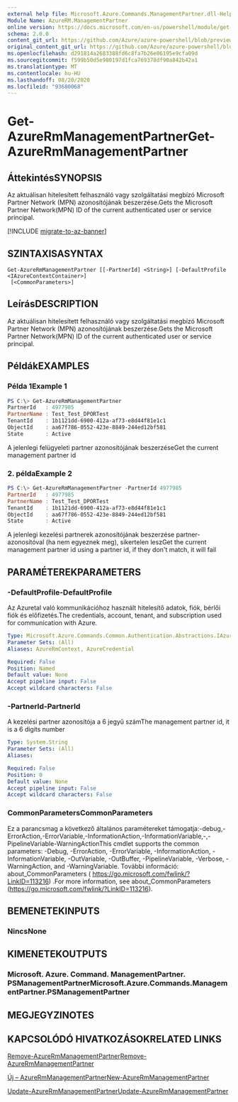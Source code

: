 ```yaml
---
external help file: Microsoft.Azure.Commands.ManagementPartner.dll-Help.xml
Module Name: AzureRM.ManagementPartner
online version: https://docs.microsoft.com/en-us/powershell/module/get-azurermmanagementpartner
schema: 2.0.0
content_git_url: https://github.com/Azure/azure-powershell/blob/preview/src/ResourceManager/ManagementPartner/Commands.Partner/help/Get-AzureRmManagementPartner.md
original_content_git_url: https://github.com/Azure/azure-powershell/blob/preview/src/ResourceManager/ManagementPartner/Commands.Partner/help/Get-AzureRmManagementPartner.md
ms.openlocfilehash: d291814a2683388fd6c8fa7b26e06195e9cfa09d
ms.sourcegitcommit: f599b50d5e980197d1fca769378df90a842b42a1
ms.translationtype: MT
ms.contentlocale: hu-HU
ms.lasthandoff: 08/20/2020
ms.locfileid: "93680068"
---
```

# <span data-ttu-id="31e8c-101">Get-AzureRmManagementPartner</span><span class="sxs-lookup"><span data-stu-id="31e8c-101">Get-AzureRmManagementPartner</span></span>

## <span data-ttu-id="31e8c-102">Áttekintés</span><span class="sxs-lookup"><span data-stu-id="31e8c-102">SYNOPSIS</span></span>
<span data-ttu-id="31e8c-103">Az aktuálisan hitelesített felhasználó vagy szolgáltatási megbízó Microsoft Partner Network (MPN) azonosítójának beszerzése.</span><span class="sxs-lookup"><span data-stu-id="31e8c-103">Gets the Microsoft Partner Network(MPN) ID of the current authenticated user or service principal.</span></span> 

[!INCLUDE [migrate-to-az-banner](../../includes/migrate-to-az-banner.md)]

## <span data-ttu-id="31e8c-104">SZINTAXISA</span><span class="sxs-lookup"><span data-stu-id="31e8c-104">SYNTAX</span></span>

```
Get-AzureRmManagementPartner [[-PartnerId] <String>] [-DefaultProfile <IAzureContextContainer>]
 [<CommonParameters>]
```

## <span data-ttu-id="31e8c-105">Leírás</span><span class="sxs-lookup"><span data-stu-id="31e8c-105">DESCRIPTION</span></span>
<span data-ttu-id="31e8c-106">Az aktuálisan hitelesített felhasználó vagy szolgáltatási megbízó Microsoft Partner Network (MPN) azonosítójának beszerzése.</span><span class="sxs-lookup"><span data-stu-id="31e8c-106">Gets the Microsoft Partner Network(MPN) ID of the current authenticated user or service principal.</span></span> 

## <span data-ttu-id="31e8c-107">Példák</span><span class="sxs-lookup"><span data-stu-id="31e8c-107">EXAMPLES</span></span>

### <span data-ttu-id="31e8c-108">Példa 1</span><span class="sxs-lookup"><span data-stu-id="31e8c-108">Example 1</span></span>
```powershell
PS C:\> Get-AzureRmManagementPartner
PartnerId   : 4977985
PartnerName : Test_Test_DPORTest
TenantId    : 1b1121dd-6900-412a-af73-e8d44f81e1c1
ObjectId    : aa67f786-0552-423e-8849-244ed12bf581
State       : Active
```

<span data-ttu-id="31e8c-109">A jelenlegi felügyeleti partner azonosítójának beszerzése</span><span class="sxs-lookup"><span data-stu-id="31e8c-109">Get the current management partner id</span></span>

### <span data-ttu-id="31e8c-110">2. példa</span><span class="sxs-lookup"><span data-stu-id="31e8c-110">Example 2</span></span>
```powershell
PS C:\> Get-AzureRmManagementPartner -PartnerId 4977985
PartnerId   : 4977985
PartnerName : Test_Test_DPORTest
TenantId    : 1b1121dd-6900-412a-af73-e8d44f81e1c1
ObjectId    : aa67f786-0552-423e-8849-244ed12bf581
State       : Active
```

<span data-ttu-id="31e8c-111">A jelenlegi kezelési partnerek azonosítójának beszerzése partner-azonosítóval (ha nem egyeznek meg), sikertelen lesz</span><span class="sxs-lookup"><span data-stu-id="31e8c-111">Get the current management partner id using a partner id, if they don't match, it will fail</span></span>

## <span data-ttu-id="31e8c-112">PARAMÉTEREK</span><span class="sxs-lookup"><span data-stu-id="31e8c-112">PARAMETERS</span></span>

### <span data-ttu-id="31e8c-113">-DefaultProfile</span><span class="sxs-lookup"><span data-stu-id="31e8c-113">-DefaultProfile</span></span>
<span data-ttu-id="31e8c-114">Az Azuretal való kommunikációhoz használt hitelesítő adatok, fiók, bérlői fiók és előfizetés.</span><span class="sxs-lookup"><span data-stu-id="31e8c-114">The credentials, account, tenant, and subscription used for communication with Azure.</span></span>

```yaml
Type: Microsoft.Azure.Commands.Common.Authentication.Abstractions.IAzureContextContainer
Parameter Sets: (All)
Aliases: AzureRmContext, AzureCredential

Required: False
Position: Named
Default value: None
Accept pipeline input: False
Accept wildcard characters: False
```

### <span data-ttu-id="31e8c-115">-PartnerId</span><span class="sxs-lookup"><span data-stu-id="31e8c-115">-PartnerId</span></span>
<span data-ttu-id="31e8c-116">A kezelési partner azonosítója a 6 jegyű szám</span><span class="sxs-lookup"><span data-stu-id="31e8c-116">The management partner id, it is a 6 digits number</span></span>

```yaml
Type: System.String
Parameter Sets: (All)
Aliases:

Required: False
Position: 0
Default value: None
Accept pipeline input: False
Accept wildcard characters: False
```

### <span data-ttu-id="31e8c-117">CommonParameters</span><span class="sxs-lookup"><span data-stu-id="31e8c-117">CommonParameters</span></span>
<span data-ttu-id="31e8c-118">Ez a parancsmag a következő általános paramétereket támogatja:-debug,-ErrorAction,-ErrorVariable,-InformationAction,-InformationVariable,-,-PipelineVariable-WarningAction</span><span class="sxs-lookup"><span data-stu-id="31e8c-118">This cmdlet supports the common parameters: -Debug, -ErrorAction, -ErrorVariable, -InformationAction, -InformationVariable, -OutVariable, -OutBuffer, -PipelineVariable, -Verbose, -WarningAction, and -WarningVariable.</span></span> <span data-ttu-id="31e8c-119">További információ: about_CommonParameters ( https://go.microsoft.com/fwlink/?LinkID=113216) .</span><span class="sxs-lookup"><span data-stu-id="31e8c-119">For more information, see about_CommonParameters (https://go.microsoft.com/fwlink/?LinkID=113216).</span></span>

## <span data-ttu-id="31e8c-120">BEMENETEK</span><span class="sxs-lookup"><span data-stu-id="31e8c-120">INPUTS</span></span>

### <span data-ttu-id="31e8c-121">Nincs</span><span class="sxs-lookup"><span data-stu-id="31e8c-121">None</span></span>

## <span data-ttu-id="31e8c-122">KIMENETEK</span><span class="sxs-lookup"><span data-stu-id="31e8c-122">OUTPUTS</span></span>

### <span data-ttu-id="31e8c-123">Microsoft. Azure. Command. ManagementPartner. PSManagementPartner</span><span class="sxs-lookup"><span data-stu-id="31e8c-123">Microsoft.Azure.Commands.ManagementPartner.PSManagementPartner</span></span>

## <span data-ttu-id="31e8c-124">MEGJEGYZI</span><span class="sxs-lookup"><span data-stu-id="31e8c-124">NOTES</span></span>

## <span data-ttu-id="31e8c-125">KAPCSOLÓDÓ HIVATKOZÁSOK</span><span class="sxs-lookup"><span data-stu-id="31e8c-125">RELATED LINKS</span></span>

[<span data-ttu-id="31e8c-126">Remove-AzureRmManagementPartner</span><span class="sxs-lookup"><span data-stu-id="31e8c-126">Remove-AzureRmManagementPartner</span></span>](./Remove-AzureRmManagementPartner.md)

[<span data-ttu-id="31e8c-127">Új – AzureRmManagementPartner</span><span class="sxs-lookup"><span data-stu-id="31e8c-127">New-AzureRmManagementPartner</span></span>](./New-AzureRmManagementPartner.md)

[<span data-ttu-id="31e8c-128">Update-AzureRmManagementPartner</span><span class="sxs-lookup"><span data-stu-id="31e8c-128">Update-AzureRmManagementPartner</span></span>](./Update-AzureRmManagementPartner.md)
